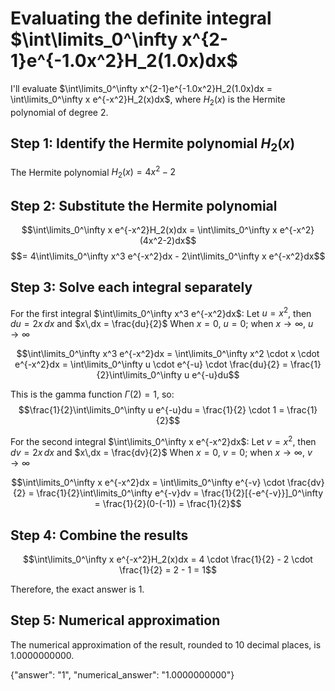 # Evaluating the definite integral $\int\limits_0^\infty x^{2-1}e^{-1.0x^2}H_2(1.0x)dx$

I'll evaluate $\int\limits_0^\infty x^{2-1}e^{-1.0x^2}H_2(1.0x)dx = \int\limits_0^\infty x e^{-x^2}H_2(x)dx$, where $H_2(x)$ is the Hermite polynomial of degree 2.

## Step 1: Identify the Hermite polynomial $H_2(x)$
The Hermite polynomial $H_2(x) = 4x^2-2$

## Step 2: Substitute the Hermite polynomial
$$\int\limits_0^\infty x e^{-x^2}H_2(x)dx = \int\limits_0^\infty x e^{-x^2}(4x^2-2)dx$$
$$= 4\int\limits_0^\infty x^3 e^{-x^2}dx - 2\int\limits_0^\infty x e^{-x^2}dx$$

## Step 3: Solve each integral separately

For the first integral $\int\limits_0^\infty x^3 e^{-x^2}dx$:
Let $u = x^2$, then $du = 2x\,dx$ and $x\,dx = \frac{du}{2}$
When $x = 0$, $u = 0$; when $x \to \infty$, $u \to \infty$

$$\int\limits_0^\infty x^3 e^{-x^2}dx = \int\limits_0^\infty x^2 \cdot x \cdot e^{-x^2}dx = \int\limits_0^\infty u \cdot e^{-u} \cdot \frac{du}{2} = \frac{1}{2}\int\limits_0^\infty u e^{-u}du$$

This is the gamma function $\Gamma(2) = 1$, so:
$$\frac{1}{2}\int\limits_0^\infty u e^{-u}du = \frac{1}{2} \cdot 1 = \frac{1}{2}$$

For the second integral $\int\limits_0^\infty x e^{-x^2}dx$:
Let $v = x^2$, then $dv = 2x\,dx$ and $x\,dx = \frac{dv}{2}$
When $x = 0$, $v = 0$; when $x \to \infty$, $v \to \infty$

$$\int\limits_0^\infty x e^{-x^2}dx = \int\limits_0^\infty e^{-v} \cdot \frac{dv}{2} = \frac{1}{2}\int\limits_0^\infty e^{-v}dv = \frac{1}{2}[{-e^{-v}}]_0^\infty = \frac{1}{2}(0-(-1)) = \frac{1}{2}$$

## Step 4: Combine the results

$$\int\limits_0^\infty x e^{-x^2}H_2(x)dx = 4 \cdot \frac{1}{2} - 2 \cdot \frac{1}{2} = 2 - 1 = 1$$

Therefore, the exact answer is 1.

## Step 5: Numerical approximation
The numerical approximation of the result, rounded to 10 decimal places, is 1.0000000000.

{"answer": "1", "numerical_answer": "1.0000000000"}